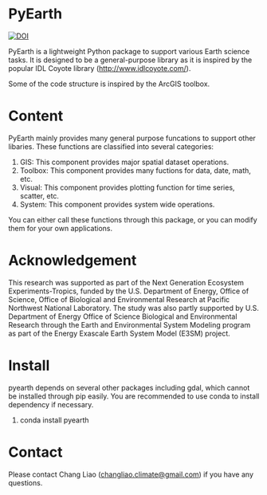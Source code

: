 # PyEarth

[![DOI](https://zenodo.org/badge/67889575.svg)](https://zenodo.org/badge/latestdoi/67889575)

PyEarth is a lightweight Python package to support various Earth science tasks.
It is designed to be a general-purpose library as it is inspired by the popular IDL Coyote library (http://www.idlcoyote.com/).

Some of the code structure is inspired by the ArcGIS toolbox.

# Content
PyEarth mainly provides many general purpose funcations to support other libaries.
These functions are classified into several categories:
1. GIS: This component provides major spatial dataset operations.
2. Toolbox: This component provides many fuctions for data, date, math, etc.
3. Visual: This component provides plotting function for time series, scatter, etc.
4. System: This component provides system wide operations.

You can either call these functions through this package, or you can modify them for your own applications.

# Acknowledgement
This research was supported as part of the Next Generation Ecosystem Experiments-Tropics, funded by the U.S. Department of Energy, Office of Science, Office of Biological and Environmental Research at Pacific Northwest National Laboratory. The study was also partly supported by U.S. Department of Energy Office of Science Biological and Environmental Research through the Earth and Environmental System Modeling program as part of the Energy Exascale Earth System Model (E3SM) project. 

# Install
pyearth depends on several other packages including gdal, which cannot be installed through pip easily. You are recommended to use conda to install dependency if necessary.

1. conda install pyearth

# Contact
Please contact Chang Liao (changliao.climate@gmail.com) if you have any questions.